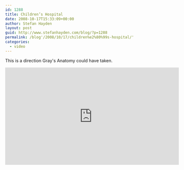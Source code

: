 ```yaml
---
id: 1288
title: Children’s Hospital
date: 2008-10-17T15:33:09+00:00
author: Stefan Hayden
layout: post
guid: http://www.stefanhayden.com/blog/?p=1288
permalink: /blog'/2008/10/17/children%e2%80%99s-hospital/'
categories:
  - video
---
```

This is a direction Gray's Anatomy could have taken.

<iframe width="560" height="315" src="http://www.youtube.com/v/Q1NfJJ-GNEg&color1=0x3a3a3a&color2=0x999999&fs=1" title="YouTube video player" frameborder="0" allow="accelerometer; autoplay; clipboard-write; encrypted-media; gyroscope; picture-in-picture" allowfullscreen></iframe>
